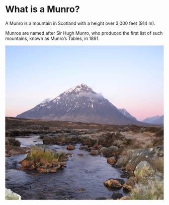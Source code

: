 # What is a Munro?

A Munro is a mountain in Scotland with a height over 3,000 feet \(914 m\).

Munros are named after Sir Hugh Munro, who produced the first list of such mountains, known as Munro’s Tables, in 1891.

![](../.gitbook/assets/scottishmunro.jpg)

